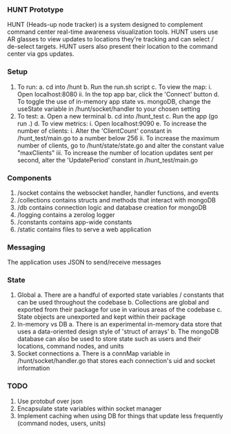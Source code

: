 ### HUNT Prototype ###
HUNT (Heads-up node tracker) is a system designed to complement command center real-time awareness
visualization tools. HUNT users use AR glasses to view updates to locations they're tracking and can select / de-select targets. HUNT users also present their location to the command center via gps updates.

### Setup ###
1. To run:
    a. cd into /hunt
    b. Run the run.sh script
    c. To view the map: 
        i. Open localhost:8080
        ii. In the top app bar, click the 'Connect' button
    d. To toggle the use of in-memory app state vs. mongoDB, change the useState variable
        in /hunt/socket/handler to your chosen setting
2. To test:
    a. Open a new terminal
    b. cd into /hunt_test
    c. Run the app (go run .)
    d. To view metrics:
        i. Open localhost:9090
    e. To increase the number of clients:
        i. Alter the 'ClientCount' constant in /hunt_test/main.go to a number below 256
        ii. To increase the maximum number of clients, go to /hunt/state/state.go and alter the 
            constant value "maxClients"
        iii. To increase the number of location updates sent per second, alter the 'UpdatePeriod' 
                constant in /hunt_test/main.go


### Components ###
1. /socket contains the websocket handler, handler functions, and events
2. /collections contains structs and methods that interact with mongoDB
3. /db contains connection logic and database creation for mongoDB
4. /logging contains a zerolog logger
5. /constants contains app-wide constants
6. /static contains files to serve a web application

### Messaging ###
The application uses JSON to send/receive messages

### State ###
1. Global
    a. There are a handful of exported state variables / constants that can be used throughout the codebase
    b. Collections are global and exported from their package for use in various areas of the codebase
    c. State objects are unexported and kept within their package
2. In-memory vs DB
    a. There is an experimental in-memory data store that uses a data-oriented design style of 'struct of arrays' 
    b. The mongoDB database can also be used to store state such as users and their locations, command nodes, and units
3. Socket connections
    a. There is a connMap variable in /hunt/socket/handler.go that stores each connection's uid and socket information

### TODO ###
1. Use protobuf over json
2. Encapsulate state variables within socket manager
3. Implement caching when using DB for things that update less frequently (command nodes, users, units)